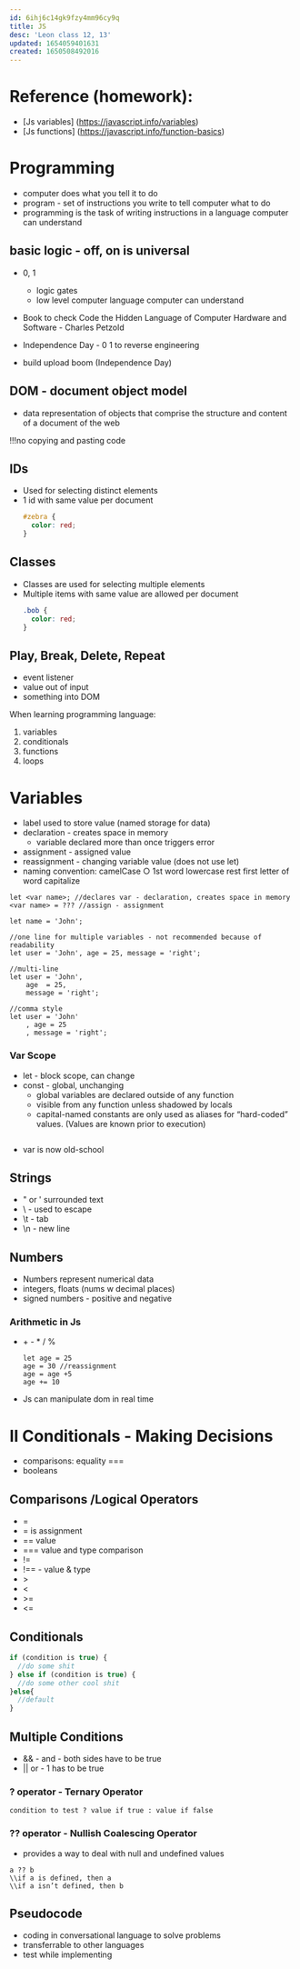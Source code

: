 ```yaml
---
id: 6ihj6c14gk9fzy4mm96cy9q
title: JS
desc: 'Leon class 12, 13'
updated: 1654059401631
created: 1650508492016
---
```


# Reference (homework): 
- [Js variables] (https://javascript.info/variables) 
- [Js functions] (https://javascript.info/function-basics)

# Programming
- computer does what you tell it to do
- program - set of instructions you write to tell computer what to do
- programming is the task of writing instructions in a language computer can understand

## basic logic - off, on is universal 
- 0, 1  
    - logic gates
    - low level computer language computer can understand

- Book to check Code the Hidden Language of Computer Hardware and Software - Charles Petzold
- Independence Day - 0 1 to reverse engineering
- build upload boom (Independence Day)

## DOM - document object model
- data representation of objects that comprise the structure and content of a document of the web

!!!no copying and pasting code

## IDs
- Used for selecting distinct elements
- 1 id with same value per document
  ``` css
  #zebra {
    color: red;
  }
  ```

## Classes
- Classes are used for selecting multiple elements
- Multiple items with same value are allowed per document
  ``` css
  .bob {
    color: red;
  }
  ```
  
## Play, Break, Delete, Repeat
- event listener
- value out of input
- something into DOM

When learning programming language:
1. variables
2. conditionals
3. functions
4. loops

# Variables
- label used to store value (named storage for data)
- declaration - creates space in memory
  - variable declared more than once triggers error
- assignment -  assigned value
- reassignment - changing variable value (does not use let)
- naming convention: camelCase
  ○ 1st word lowercase rest first letter of word capitalize

``` script
let <var name>; //declares var - declaration, creates space in memory
<var name> = ??? //assign - assignment

let name = 'John';

//one line for multiple variables - not recommended because of readability
let user = 'John', age = 25, message = 'right';

//multi-line
let user = 'John',
    age  = 25,
    message = 'right'; 
    
//comma style
let user = 'John'
    , age = 25
    , message = 'right';
```

### Var Scope
- let - block scope, can change
- const - global, unchanging
  - global variables are declared outside of any function
  - visible from any function unless shadowed by locals
  - capital-named constants are only used as aliases for “hard-coded” values. (Values are known prior to execution)
  ```const BIRTHDAY = '05.02.1963';
- var is now  old-school

## Strings
- " or ' surrounded text
- \ - used to escape 
- \t - tab
- \n - new line

## Numbers
- Numbers represent numerical data
- integers, floats (nums w decimal places)
- signed numbers - positive and negative

### Arithmetic in Js
- \+ - * / %

    ```
    let age = 25
    age = 30 //reassignment
    age = age +5
    age += 10
    ```

- Js can manipulate dom in real time

# II Conditionals - Making Decisions
- comparisons: equality ===
- booleans 

## Comparisons /Logical Operators 
- = 
- = is assignment
- == value
- === value and type comparison
- !=
- !== - value & type
- \>
- <
- \>=
- <=

## Conditionals
``` javascript
if (condition is true) {
  //do some shit
} else if (condition is true) {
  //do some other cool shit
}else{
  //default
}
```

## Multiple Conditions
- && - and - both sides have to be true
- || or - 1 has to be true

### ? operator - Ternary Operator
```
condition to test ? value if true : value if false
```

### ?? operator - Nullish Coalescing Operator
- provides a way to deal with null and undefined values
```
a ?? b
\\if a is defined, then a
\\if a isn’t defined, then b
```


## Pseudocode
- coding in conversational language to solve problems
- transferrable to other languages
- test while implementing
